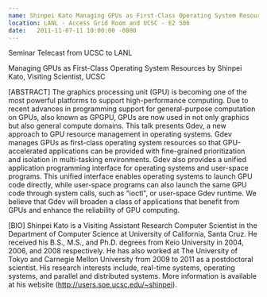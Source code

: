 ```yaml
---
name: Shinpei Kato Managing GPUs as First-Class Operating System Resources
location: LANL - Access Grid Room and UCSC - E2 586
date:   2011-11-07-11 10:00:00 -0800
---
```

Seminar Telecast from UCSC to LANL

Managing GPUs as First-Class Operating System Resources
by Shinpei Kato, Visiting Scientist, UCSC

[ABSTRACT] The graphics processing unit (GPU) is becoming one of the most
powerful platforms to support high-performance computing. Due to recent advances
in programming support for general-purpose computation on GPUs, also known as
GPGPU, GPUs are now used in not only graphics but also general compute domains.
This talk presents Gdev, a new approach to GPU resource management in operating
systems. Gdev manages GPUs as first-class operating system resources so that
GPU-accelerated applications can be provided with fine-grained prioritization
and isolation in multi-tasking environments. Gdev also provides a unified
application programming interface for operating systems and user-space programs.
This unified interface enables operating systems to launch GPU code directly,
while user-space programs can also launch the same GPU code through system calls,
such as "ioctl", or user-space Gdev runtime. We believe that Gdev will broaden
a class of applications that benefit from GPUs and enhance the reliability of
GPU computing.

[BIO] Shinpei Kato is a Visiting Assistant Research Computer Scientist in the
Department of Computer Science at University of California, Santa Cruz. He
received his B.S., M.S., and Ph.D. degrees from Keio University in 2004, 2006,
and 2008 respectively. He has also worked at The University of Tokyo and
Carnegie Mellon University from 2009 to 2011 as a postdoctoral scientist. His
research interests include, real-time systems, operating systems, and parallel
and distributed systems. More information is available at his website
(http://users.soe.ucsc.edu/~shinpei).
